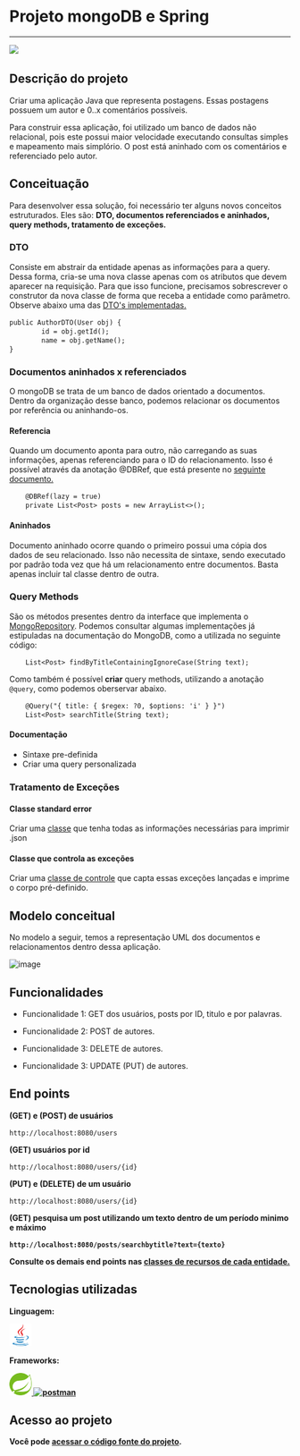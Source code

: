 # Projeto mongoDB e Spring
<hr>
   <img src="http://img.shields.io/static/v1?label=STATUS&message=CONCLUIDO&color=RED&style=for-the-badge"/>
   
## Descrição do projeto
Criar uma aplicação Java que representa postagens. Essas postagens possuem um autor e 0..x comentários possíveis.

Para construir essa aplicação, foi utilizado um banco de dados não relacional, pois este possui maior velocidade executando consultas simples e mapeamento mais simplório.
O post está aninhado com os comentários e referenciado pelo autor.

## Conceituação
Para desenvolver essa solução, foi necessário ter alguns novos conceitos estruturados. Eles são: **DTO, documentos referenciados e aninhados, query methods, tratamento de exceções.**

### DTO
Consiste em abstrair da entidade apenas as informações para a query. 
Dessa forma, cria-se uma nova classe apenas com os atributos que devem aparecer na requisição. Para que isso funcione, precisamos sobrescrever o construtor da nova classe de forma que receba a entidade como parâmetro. Observe abaixo uma das [DTO's implementadas.](https://github.com/RonaldAG/projeto-mongodb-spring/tree/main/src/main/java/com/ronaldgarcia/workshopmongo/dto)
```
public AuthorDTO(User obj) {
		id = obj.getId();
		name = obj.getName();
}
```
### Documentos aninhados x referenciados
O mongoDB se trata de um banco de dados orientado a documentos. Dentro da organização desse banco, podemos relacionar os documentos por referência ou aninhando-os.

#### Referencia
Quando um documento aponta para outro, não carregando as suas informações, apenas referenciando para o ID do relacionamento. Isso é possível através da anotação @DBRef, que está presente no [seguinte documento.](https://github.com/RonaldAG/projeto-mongodb-spring/blob/main/src/main/java/com/ronaldgarcia/workshopmongo/domain/User.java)
```	
    @DBRef(lazy = true)
    private List<Post> posts = new ArrayList<>();
```
#### Aninhados
Documento aninhado ocorre quando o primeiro possui uma cópia dos dados de seu relacionado. Isso não necessita de sintaxe, sendo executado por padrão toda vez que há um relacionamento entre documentos. Basta apenas incluir tal classe dentro de outra. 

### Query Methods
São os métodos presentes dentro da interface que implementa o [MongoRepository](https://github.com/RonaldAG/projeto-mongodb-spring/blob/main/src/main/java/com/ronaldgarcia/workshopmongo/repositories/PostRepository.java). Podemos consultar algumas implementações já estipuladas na documentação do MongoDB, como a utilizada no seguinte código:
```
    List<Post> findByTitleContainingIgnoreCase(String text); 
```
Como também é possível **criar** query methods, utilizando a anotação `@query`, como podemos oberservar abaixo.
```
    @Query("{ title: { $regex: ?0, $options: 'i' } }")
    List<Post> searchTitle(String text);
```
#### Documentação
- Sintaxe pre-definida
- Criar uma query personalizada  

### Tratamento de Exceções
#### Classe standard error
Criar uma [classe](https://github.com/RonaldAG/projeto-mongodb-spring/blob/main/src/main/java/com/ronaldgarcia/workshopmongo/resources/exceptions/StandardError.java) que tenha todas as informações necessárias para imprimir .json

#### Classe que controla as exceções
Criar uma [classe de controle](https://github.com/RonaldAG/projeto-mongodb-spring/blob/main/src/main/java/com/ronaldgarcia/workshopmongo/resources/exceptions/ResourceExceptionHandler.java) que capta essas exceções lançadas e imprime o corpo pré-definido.


## Modelo conceitual
No modelo a seguir, temos a representação UML dos documentos e relacionamentos dentro dessa aplicação.

![image](https://user-images.githubusercontent.com/84423626/217807418-e0825ef0-a500-4025-8665-aa387d2b0115.png)


## Funcionalidades
- Funcionalidade 1: GET dos usuários, posts por ID, titulo e por palavras.

- Funcionalidade 2: POST de autores.

- Funcionalidade 3: DELETE de autores.

- Funcionalidade 3: UPDATE (PUT) de autores.

## End points

<strong> (GET) e (POST) de usuários </strong> <br>

    http://localhost:8080/users
    
<strong> (GET) usuários por id </strong> <br>

    http://localhost:8080/users/{id}
    
<strong> (PUT) e (DELETE) de um usuário </strong> <br>

    http://localhost:8080/users/{id}
    
<strong> (GET) pesquisa um post utilizando um texto dentro de um período minimo e máximo

    http://localhost:8080/posts/searchbytitle?text={texto}

Consulte os demais end points nas [classes de recursos de cada entidade.](https://github.com/RonaldAG/projeto-mongodb-spring/blob/main/src/main/java/com/ronaldgarcia/workshopmongo/resources)
    

## Tecnologias utilizadas

<strong> Linguagem: </strong> <br>

<a href="https://www.java.com" target="_blank"> <img src="https://raw.githubusercontent.com/devicons/devicon/master/icons/java/java-original.svg" alt="java" width="40" height="40"/> </a>

<strong> Frameworks: </strong> <br>

<a href="https://spring.io.com" target="_blank"> <img src="https://raw.githubusercontent.com/devicons/devicon/master/icons/spring/spring-original.svg" alt="spring" width="40" height="40"/>  </a>
<a href="https://www.postman.com/" target="_blank"> <img src="https://www.logolynx.com/images/logolynx/84/84b61060699fcac2ac5e915d71ea8567.jpeg" alt="postman" width="40" height="40"/>  </a>


## Acesso ao projeto

Você pode [acessar o código fonte do projeto](https://github.com/RonaldAG/projeto-mongodb-spring).
